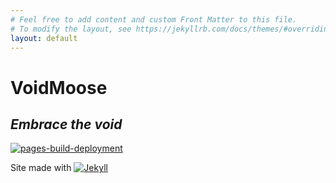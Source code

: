 ```yaml
---
# Feel free to add content and custom Front Matter to this file.
# To modify the layout, see https://jekyllrb.com/docs/themes/#overriding-theme-defaults
layout: default
---
```

# VoidMoose
## _Embrace the void_
[![pages-build-deployment](https://github.com/sxmxc/sxmxc.github.io/actions/workflows/pages/pages-build-deployment/badge.svg?branch=gh-pages)](https://github.com/sxmxc/sxmxc.github.io/actions/workflows/pages/pages-build-deployment)

Site made with [![Jekyll](http://jekyllrb.com/img/logo-2x.png)](http://jekyllrb.com/img/logo-2x.png)


